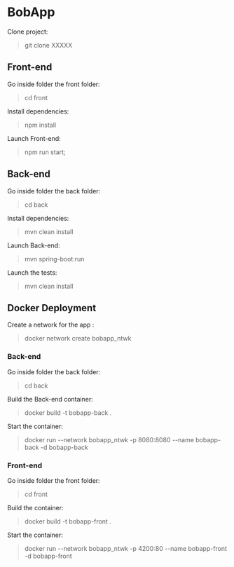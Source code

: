 # BobApp

Clone project:

> git clone XXXXX

## Front-end

Go inside folder the front folder:

> cd front

Install dependencies:

> npm install

Launch Front-end:

> npm run start;

## Back-end

Go inside folder the back folder:

> cd back

Install dependencies:

> mvn clean install

Launch Back-end:

>  mvn spring-boot:run

Launch the tests:

> mvn clean install


## Docker Deployment

Create a network for the app :

> docker network create bobapp_ntwk

### Back-end

Go inside folder the back folder:

> cd back

Build the Back-end container:

> docker build -t bobapp-back .

Start the container:

> docker run --network bobapp_ntwk -p 8080:8080 --name bobapp-back -d bobapp-back

### Front-end

Go inside folder the front folder:

> cd front

Build the container:

> docker build -t bobapp-front .

Start the container:

> docker run --network bobapp_ntwk -p 4200:80 --name bobapp-front -d bobapp-front